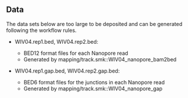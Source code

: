 ## Data 

The data sets below are too large to be deposited and can be generated following the workflow rules.

+ WIV04.rep1.bed, WIV04.rep2.bed: 
    - BED12 format files for each Nanopore read
    - Generated by mapping/track.smk::WIV04_nanopore_bam2bed

+ WIV04.rep1.gap.bed, WIV04.rep2.gap.bed: 
    - BED6 format files for the junctions in each Nanopore read 
    - Generated by mapping/track.smk::WIV04_nanopore_gap
    
